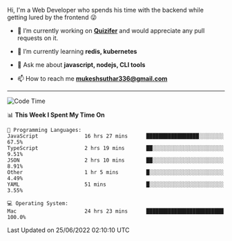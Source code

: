 Hi, I'm a Web Developer who spends his time with the backend while getting lured by the frontend 😜

- 🔭 I’m currently working on **[Quizifer](https://github.com/SutharMukesh/Quizifer/)** and would appreciate any pull requests on it.

- 🌱 I’m currently learning **redis, kubernetes**

- 💬 Ask me about **javascript, nodejs, CLI tools**

- 📫 How to reach me **mukeshsuthar336@gmail.com**

---
<!--START_SECTION:waka-->
![Code Time](http://img.shields.io/badge/Code%20Time-0%20secs-blue)

📊 **This Week I Spent My Time On** 

```text
💬 Programming Languages: 
JavaScript               16 hrs 27 mins      █████████████████░░░░░░░░   67.5% 
TypeScript               2 hrs 19 mins       ██░░░░░░░░░░░░░░░░░░░░░░░   9.51% 
JSON                     2 hrs 10 mins       ██░░░░░░░░░░░░░░░░░░░░░░░   8.91% 
Other                    1 hr 5 mins         █░░░░░░░░░░░░░░░░░░░░░░░░   4.49% 
YAML                     51 mins             █░░░░░░░░░░░░░░░░░░░░░░░░   3.55%

💻 Operating System: 
Mac                      24 hrs 23 mins      █████████████████████████   100.0%

```


 Last Updated on 25/06/2022 02:10:10 UTC
<!--END_SECTION:waka-->

